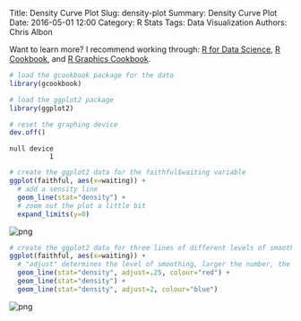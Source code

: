 Title: Density Curve Plot
Slug: density-plot
Summary: Density Curve Plot
Date: 2016-05-01 12:00
Category: R Stats
Tags: Data Visualization
Authors: Chris Albon

Want to learn more? I recommend working through: [R for Data Science](http://amzn.to/2myxnhi), [R Cookbook](http://amzn.to/2lF6hkb), and [R Graphics Cookbook](http://amzn.to/2m0fcPL).

```R
# load the gcookbook package for the data
library(gcookbook)

# load the ggplot2 package
library(ggplot2)

# reset the graphing device
dev.off()
```




    null device
              1




```R
# create the ggplot2 data for the faithful$waiting variable
ggplot(faithful, aes(x=waiting)) +
  # add a sensity line
  geom_line(stat="density") +
  # zoom out the plot a little bit
  expand_limits(y=0)
```









![png]({filename}/images/density-plot_files/density-plot_2_1.png)



```R
# create the ggplot2 data for three lines of different levels of smoothing
ggplot(faithful, aes(x=waiting)) +
  # "adjust" determines the level of smoothing, larger the number, the more smoothing
  geom_line(stat="density", adjust=.25, colour="red") +
  geom_line(stat="density") +
  geom_line(stat="density", adjust=2, colour="blue")
```









![png]({filename}/images/density-plot_files/density-plot_3_1.png)
